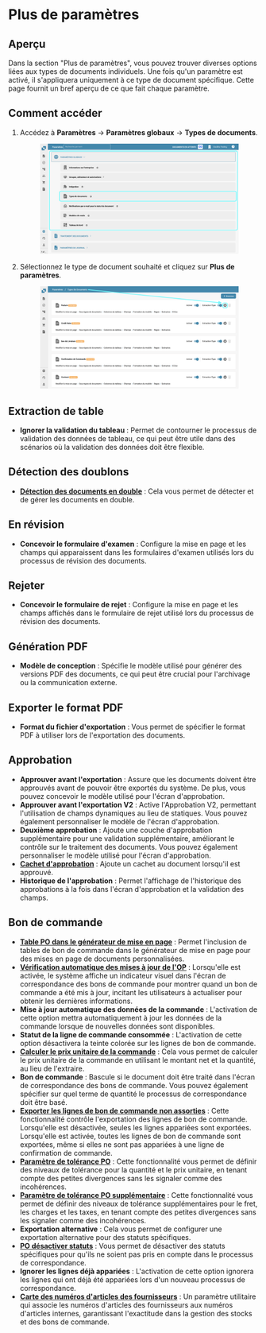 # Plus de paramètres

## Aperçu

Dans la section "Plus de paramètres", vous pouvez trouver diverses options liées aux types de documents individuels. Une fois qu'un paramètre est activé, il s'appliquera uniquement à ce type de document spécifique. Cette page fournit un bref aperçu de ce que fait chaque paramètre.

## Comment accéder

1.  Accédez à **Paramètres** -> **Paramètres globaux** -> **Types de documents**.

    <figure><img src="../../../../../.gitbook/assets/Calculate_PO_unit_price_1_fr.png" alt=""><figcaption></figcaption></figure>
2.  Sélectionnez le type de document souhaité et cliquez sur **Plus de paramètres**.

    <figure><img src="../../../../../.gitbook/assets/Calculate_PO_unit_price_2_fr.png" alt=""><figcaption></figcaption></figure>

## Extraction de table

* **Ignorer la validation du tableau** : Permet de contourner le processus de validation des données de tableau, ce qui peut être utile dans des scénarios où la validation des données doit être flexible.

## Détection des doublons

* [**Détection des documents en double**](duplicate-document-handling.md) : Cela vous permet de détecter et de gérer les documents en double.

## En révision

* **Concevoir le formulaire d'examen** : Configure la mise en page et les champs qui apparaissent dans les formulaires d'examen utilisés lors du processus de révision des documents.

## Rejeter

* **Concevoir le formulaire de rejet** : Configure la mise en page et les champs affichés dans le formulaire de rejet utilisé lors du processus de révision des documents.

## Génération PDF

* **Modèle de conception** : Spécifie le modèle utilisé pour générer des versions PDF des documents, ce qui peut être crucial pour l'archivage ou la communication externe.

## Exporter le format PDF

* **Format du fichier d'exportation** : Vous permet de spécifier le format PDF à utiliser lors de l'exportation des documents.

## Approbation

* **Approuver avant l'exportation** : Assure que les documents doivent être approuvés avant de pouvoir être exportés du système. De plus, vous pouvez concevoir le modèle utilisé pour l'écran d'approbation.
* **Approuver avant l'exportation V2** : Active l'Approbation V2, permettant l'utilisation de champs dynamiques au lieu de statiques. Vous pouvez également personnaliser le modèle de l'écran d'approbation.
* **Deuxième approbation** : Ajoute une couche d'approbation supplémentaire pour une validation supplémentaire, améliorant le contrôle sur le traitement des documents. Vous pouvez également personnaliser le modèle utilisé pour l'écran d'approbation.
* [**Cachet d'approbation**](approval/approval-stamp.md) : Ajoute un cachet au document lorsqu'il est approuvé.
* **Historique de l'approbation** : Permet l'affichage de l'historique des approbations à la fois dans l'écran d'approbation et la validation des champs.

## Bon de commande

* [**Table PO dans le générateur de mise en page**](purchase-order/po-table-in-layout-builder.md) : Permet l'inclusion de tables de bon de commande dans le générateur de mise en page pour des mises en page de documents personnalisées.
* [**Vérification automatique des mises à jour de l'OP**](purchase-order/auto-check-for-po-updates.md) : Lorsqu'elle est activée, le système affiche un indicateur visuel dans l'écran de correspondance des bons de commande pour montrer quand un bon de commande a été mis à jour, incitant les utilisateurs à actualiser pour obtenir les dernières informations.
* **Mise à jour automatique des données de la commande** : L'activation de cette option mettra automatiquement à jour les données de la commande lorsque de nouvelles données sont disponibles.
* **Statut de la ligne de commande consommée** : L'activation de cette option désactivera la teinte colorée sur les lignes de bon de commande.
* [**Calculer le prix unitaire de la commande**](purchase-order/calculate-po-unit-price.md) : Cela vous permet de calculer le prix unitaire de la commande en utilisant le montant net et la quantité, au lieu de l'extraire.
* **Bon de commande** : Bascule si le document doit être traité dans l'écran de correspondance des bons de commande. Vous pouvez également spécifier sur quel terme de quantité le processus de correspondance doit être basé.
* [**Exporter les lignes de bon de commande non assorties**](purchase-order/export-not-matched-po-lines.md) : Cette fonctionnalité contrôle l'exportation des lignes de bon de commande. Lorsqu'elle est désactivée, seules les lignes appariées sont exportées. Lorsqu'elle est activée, toutes les lignes de bon de commande sont exportées, même si elles ne sont pas appariées à une ligne de confirmation de commande.
* [**Paramètre de tolérance PO**](purchase-order/purchase-order-tolerance-settings-additional-purchase-order-tolerance.md) : Cette fonctionnalité vous permet de définir des niveaux de tolérance pour la quantité et le prix unitaire, en tenant compte des petites divergences sans les signaler comme des incohérences.
* [**Paramètre de tolérance PO supplémentaire**](purchase-order/purchase-order-tolerance-settings-additional-purchase-order-tolerance.md#parametre-pour-configurer-les-parametres-de-tolerance-de-commande-dachat-supplementaires) : Cette fonctionnalité vous permet de définir des niveaux de tolérance supplémentaires pour le fret, les charges et les taxes, en tenant compte des petites divergences sans les signaler comme des incohérences.
* **Exportation alternative** : Cela vous permet de configurer une exportation alternative pour des statuts spécifiques.
* [**PO désactiver statuts**](purchase-order/purchase-order-disable-statuses.md) : Vous permet de désactiver des statuts spécifiques pour qu'ils ne soient pas pris en compte dans le processus de correspondance.
* **Ignorer les lignes déjà appariées** : L'activation de cette option ignorera les lignes qui ont déjà été appariées lors d'un nouveau processus de correspondance.
* [**Carte des numéros d'articles des fournisseurs**](purchase-order/supplier-item-number-map-admin-documentation.md) : Un paramètre utilitaire qui associe les numéros d'articles des fournisseurs aux numéros d'articles internes, garantissant l'exactitude dans la gestion des stocks et des bons de commande.
